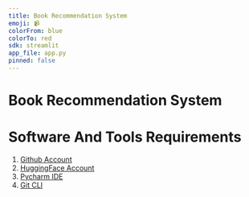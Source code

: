```yaml
---
title: Book Recommendation System
emoji: 📹
colorFrom: blue
colorTo: red
sdk: streamlit
app_file: app.py
pinned: false
---
```


# Book Recommendation System
# Software And Tools Requirements

1. [Github Account](https://github.com/)
2. [HuggingFace Account](https://huggingface.co/)
3. [Pycharm IDE](https://www.jetbrains.com/pycharm/)
4. [Git CLI](https://git-scm.com/book/en/v2/Getting-Started-The-Command-Line)